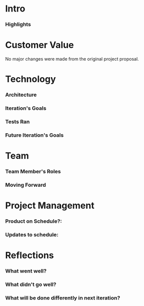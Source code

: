 Intro
=====
### Highlights



Customer Value
==============
No major changes were made from the original project proposal.


Technology
==========
### Architecture

### Iteration's Goals

### Tests Ran

### Future Iteration's Goals


Team
====
### Team Member's Roles

### Moving Forward


Project Management
==================
### Product on Schedule?:

### Updates to schedule:


Reflections
===========
### What went well?

### What didn't go well?

### What will be done differently in next iteration?

